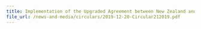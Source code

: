 ```yaml
---
title: Implementation of the Upgraded Agreement between New Zealand and Singapore on a closer Economic Partnership (ANZSCEP) Chapter 3 Rules Of Origin (ROO) and Origin Procedures
file_url: /news-and-media/circulars/2019-12-20-Circular212019.pdf
---
```

